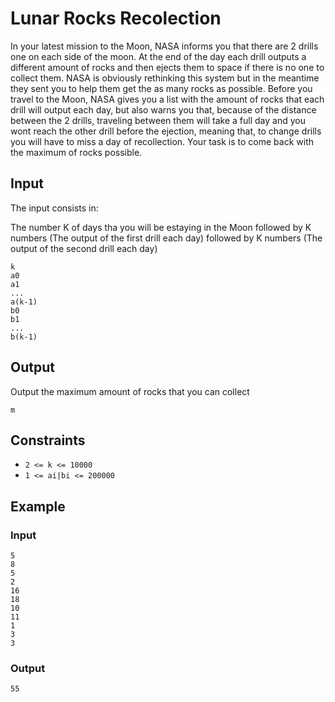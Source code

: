 # Lunar Rocks Recolection 
In your latest mission to the Moon, NASA informs you that there are 2 drills one on each side of the moon. At the end of the day each drill outputs a different amount of rocks and then ejects them to space if there is no one to collect them. NASA is obviously rethinking this system but in the meantime they sent you to help them get the as many rocks as possible. Before you travel to the Moon, NASA  gives you a list with the amount of rocks that each drill will output each day, but also warns you that, because of the distance between the 2 drills, traveling between them will take a full day and you wont reach the other drill before the ejection, meaning that, to change drills you will have to miss a day of recollection. Your task is to come back with the maximum of rocks possible.

## Input
The input consists in:

The number K of days tha you will be estaying in the Moon followed by K numbers (The output of the first drill each day) followed by K numbers (The output of the second drill each day)

```
k
a0 
a1 
... 
a(k-1)
b0 
b1 
... 
b(k-1)
```



## Output
Output the maximum amount of rocks that you can collect


```
m
```


## Constraints

* `2 <= k <= 10000`
* `1 <= ai|bi <= 200000`


## Example

### Input

```
5
8
5
2
16
18
10
11
1
3
3
```

### Output

```
55
```